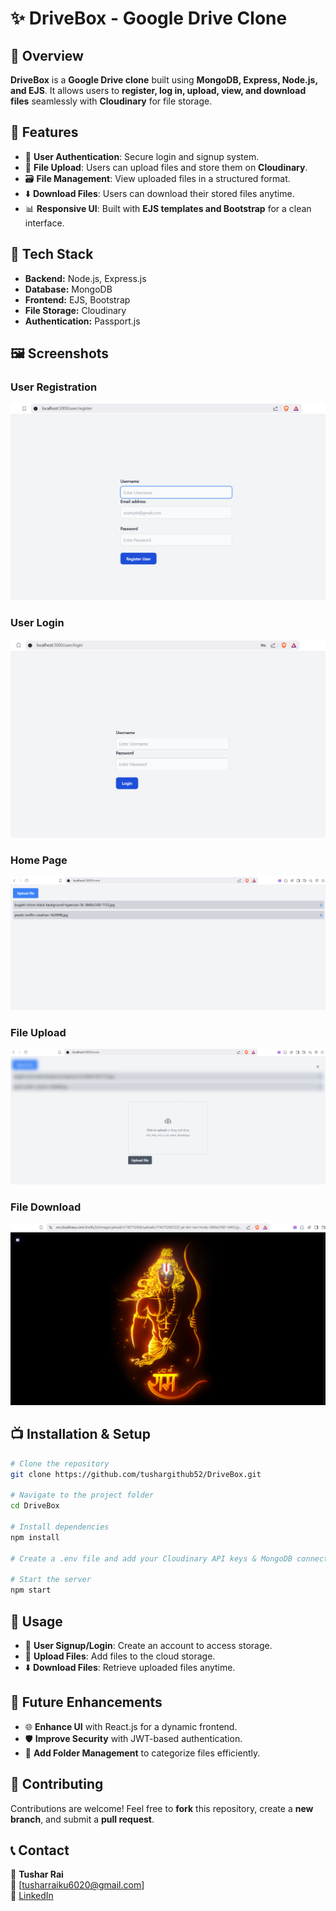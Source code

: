 # ✨ DriveBox - Google Drive Clone

## 📌 Overview
**DriveBox** is a **Google Drive clone** built using **MongoDB, Express, Node.js, and EJS**. It allows users to **register, log in, upload, view, and download files** seamlessly with **Cloudinary** for file storage.

## 🚀 Features
- 💼 **User Authentication**: Secure login and signup system.  
- 📁 **File Upload**: Users can upload files and store them on **Cloudinary**.  
- 🗃️ **File Management**: View uploaded files in a structured format.  
- ⬇️ **Download Files**: Users can download their stored files anytime.  
- 📊 **Responsive UI**: Built with **EJS templates and Bootstrap** for a clean interface.  

## 🦐 Tech Stack
- **Backend:** Node.js, Express.js  
- **Database:** MongoDB  
- **Frontend:** EJS, Bootstrap  
- **File Storage:** Cloudinary  
- **Authentication:** Passport.js  

## 🖼️ Screenshots

### User Registration
![Register Page](Screenshots/user-registration.png)
### User Login
![Login Page](Screenshots/user-login.png)
### Home Page
![Home Page](Screenshots/home-page.png)
### File Upload
![Upload Page](Screenshots/file-upload.png)
### File Download
![Download Page](Screenshots/download-file.png)



## 📺 Installation & Setup
```bash
# Clone the repository
git clone https://github.com/tushargithub52/DriveBox.git

# Navigate to the project folder
cd DriveBox

# Install dependencies
npm install

# Create a .env file and add your Cloudinary API keys & MongoDB connection string

# Start the server
npm start
```

## 🚀 Usage
- 💼 **User Signup/Login**: Create an account to access storage.  
- 📁 **Upload Files**: Add files to the cloud storage.  
- ⬇️ **Download Files**: Retrieve uploaded files anytime.  

## 📝 Future Enhancements
- 🌐 **Enhance UI** with React.js for a dynamic frontend.  
- 🛡️ **Improve Security** with JWT-based authentication.  
- 🔄 **Add Folder Management** to categorize files efficiently.  

## 📌 Contributing
Contributions are welcome! Feel free to **fork** this repository, create a **new branch**, and submit a **pull request**.  

## 📞 Contact
👤 **Tushar Rai**  
📧 [tusharraiku6020@gmail.com]  
🔗 [LinkedIn](https://www.linkedin.com/in/tushar-rai-7801a4254/)  
